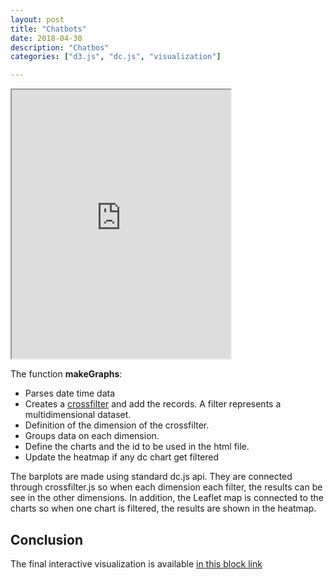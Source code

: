 ```yaml
---
layout: post
title: "Chatbots"
date: 2018-04-30
description: "Chatbos"
categories: ["d3.js", "dc.js", "visualization"]

---
```



<iframe
    width="350"
    height="430"
    src="https://console.dialogflow.com/api-client/demo/embedded/01fe3d4f-c601-43f5-b4e5-4b393c0d98ca">
</iframe>

The function **makeGraphs**:
  * Parses date time data
  * Creates a [crossfilter](https://square.github.io/crossfilter/) and add the records. A filter represents a multidimensional dataset. 
  * Definition of the dimension of the crossfilter.
  * Groups data on each dimension.
  * Define the charts and the id to be used in the html file.
  * Update the heatmap if any dc chart get filtered

The barplots are made using standard dc.js api. They are connected through
crossfilter.js so when each dimension each filter, the results can be see in
the other dimensions. In addition, the Leaflet map is connected to the charts
so when one chart is filtered, the results are shown in the heatmap.


## Conclusion

The final interactive visualization is available [in this block
link](https://bl.ocks.org/cristianpb/raw/f623461c406020eef068c1e4ecc6313f/)
